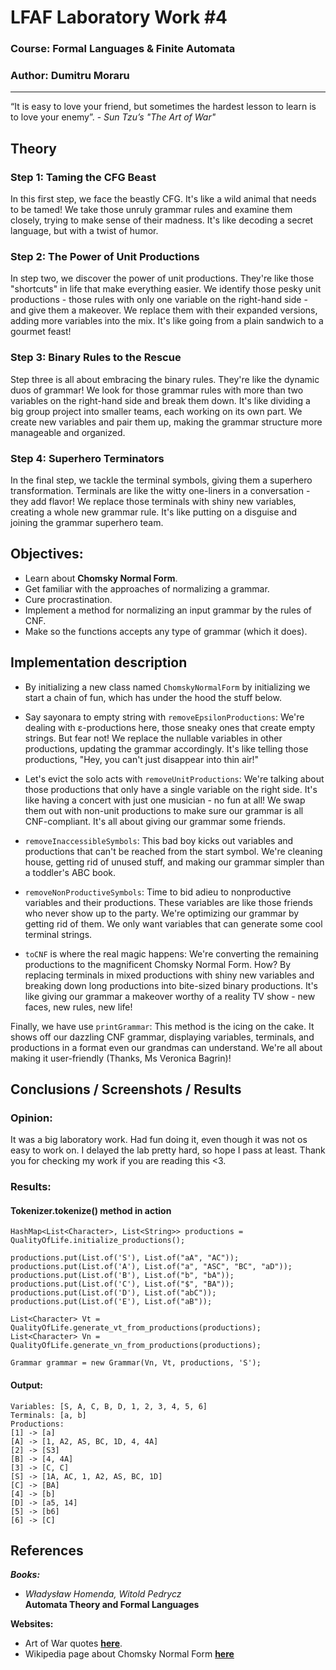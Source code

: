 # LFAF Laboratory Work #4

### Course: Formal Languages & Finite Automata
### Author: Dumitru Moraru

----

“It is easy to love your friend, but sometimes the hardest lesson to learn is to love
your enemy”. - _Sun Tzu’s "The Art of War"_

## Theory

### Step 1: Taming the CFG Beast
In this first step, we face the beastly CFG. It's like a wild animal that needs to be
tamed! We take those unruly grammar rules and examine them closely, trying to make sense
of their madness. It's like decoding a secret language, but with a twist of humor.

### Step 2: The Power of Unit Productions
In step two, we discover the power of unit productions. They're like those "shortcuts"
in life that make everything easier. We identify those pesky unit productions - those
rules with only one variable on the right-hand side - and give them a makeover. We
replace them with their expanded versions, adding more variables into the mix. It's
like going from a plain sandwich to a gourmet feast!

### Step 3: Binary Rules to the Rescue
Step three is all about embracing the binary rules. They're like the dynamic duos
of grammar! We look for those grammar rules with more than two variables on the
right-hand side and break them down. It's like dividing a big group project into
smaller teams, each working on its own part. We create new variables and pair them
up, making the grammar structure more manageable and organized.

### Step 4: Superhero Terminators
In the final step, we tackle the terminal symbols, giving them a superhero transformation. Terminals are like the witty one-liners in a conversation - they add flavor! We replace those terminals with shiny new variables, creating a whole new grammar rule. It's like putting on a disguise and joining the grammar superhero team.

## Objectives:

* Learn about **Chomsky Normal Form**.
* Get familiar with the approaches of normalizing a grammar.
* Cure procrastination.
* Implement a method for normalizing an input grammar by the rules of CNF.
* Make so the functions accepts any type of grammar (which it does).


## Implementation description

* By initializing a new class named `ChomskyNormalForm` by initializing we start a chain
  of fun, which has under the hood the stuff below.

* Say sayonara to empty string with `removeEpsilonProductions`: We're dealing with
  ε-productions here, those sneaky ones that create empty strings. But fear not! We
  replace the nullable variables in other productions, updating the grammar
  accordingly. It's like telling those productions, "Hey, you can't just disappear
  into thin air!"

* Let's evict the solo acts with `removeUnitProductions`: We're talking about those
  productions that only have a single variable on the right side. It's like having a
  concert with just one musician - no fun at all! We swap them out with non-unit
  productions to make sure our grammar is all CNF-compliant. It's all about giving our
  grammar some friends.

* `removeInaccessibleSymbols`: This bad boy kicks out variables and productions that
  can't be reached from the start symbol. We're cleaning house, getting rid of unused
  stuff, and making our grammar simpler than a toddler's ABC book.

* `removeNonProductiveSymbols`: Time to bid adieu to nonproductive variables and their
  productions. These variables are like those friends who never show up to the party.
  We're optimizing our grammar by getting rid of them. We only want variables that can
  generate some cool terminal strings.

* `toCNF` is where the real magic happens: We're converting the remaining productions
  to the magnificent Chomsky Normal Form. How? By replacing terminals in mixed
  productions with shiny new variables and breaking down long productions into bite-sized
  binary productions. It's like giving our grammar a makeover worthy of a reality
  TV show - new faces, new rules, new life!

Finally, we have use `printGrammar`: This method is the icing on the cake.
It shows off our dazzling CNF grammar, displaying variables, terminals, and
productions in a format even our grandmas can understand. We're all about making
it user-friendly (Thanks, Ms Veronica Bagrin)!

## Conclusions / Screenshots / Results

### Opinion:

It was a big laboratory work. Had fun doing it, even though it was not os easy to work
on. I delayed the lab pretty hard, so hope I pass at least. Thank you for checking my
work if you are reading this <3.

### Results:

#### Tokenizer.tokenize() method in action

```
HashMap<List<Character>, List<String>> productions = QualityOfLife.initialize_productions();

productions.put(List.of('S'), List.of("aA", "AC"));
productions.put(List.of('A'), List.of("a", "ASC", "BC", "aD"));
productions.put(List.of('B'), List.of("b", "bA"));
productions.put(List.of('C'), List.of("$", "BA"));
productions.put(List.of('D'), List.of("abC"));
productions.put(List.of('E'), List.of("aB"));

List<Character> Vt = QualityOfLife.generate_vt_from_productions(productions);
List<Character> Vn = QualityOfLife.generate_vn_from_productions(productions);

Grammar grammar = new Grammar(Vn, Vt, productions, 'S');
```

#### Output:
```
Variables: [S, A, C, B, D, 1, 2, 3, 4, 5, 6]
Terminals: [a, b]
Productions: 
[1] -> [a]
[A] -> [1, A2, AS, BC, 1D, 4, 4A]
[2] -> [S3]
[B] -> [4, 4A]
[3] -> [C, C]
[S] -> [1A, AC, 1, A2, AS, BC, 1D]
[C] -> [BA]
[4] -> [b]
[D] -> [a5, 14]
[5] -> [b6]
[6] -> [C]
```


## References

_**Books:**_
* _Władysław Homenda, Witold Pedrycz_ \
**Automata Theory and Formal Languages**

**Websites:**

* Art of War quotes **[here](https://www.amardeep.co/blog/10-quotes-from-the-art-of-war-that-will-transform-your-life)**.
* Wikipedia page about Chomsky Normal Form **[here](https://en.wikipedia.org/wiki/Chomsky_normal_form)**